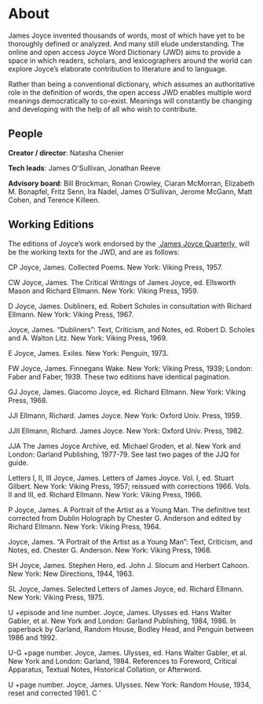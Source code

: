 # About

James Joyce invented thousands of words, most of which have yet to be thoroughly defined or analyzed. And many still elude understanding. The online and open access Joyce Word Dictionary (JWD) aims to provide a space in which readers, scholars, and lexicographers around the world can explore Joyce’s elaborate contribution to literature and to language.

Rather than being a conventional dictionary, which assumes an authoritative role in the definition of words, the open access JWD enables multiple word meanings democratically to co-exist. Meanings will constantly be changing and developing with the help of all who wish to contribute.

## People 

**Creator / director**: Natasha Chenier

**Tech leads**: James O'Sullivan, Jonathan Reeve

**Advisory board**: Bill Brockman, Ronan Crowley, Ciaran McMorran, Elizabeth M. Bonapfel, Fritz Senn, Ira Nadel, James O’Sullivan, Jerome McGann, Matt Cohen, and Terence Killeen.

## Working Editions 

The editions of Joyce’s work endorsed by the [ James Joyce Quarterly ](https://jjq.utulsa.edu/submissions/) will be the working texts for the JWD, and are as follows:

CP Joyce, James. Collected Poems. New York: Viking Press, 1957.

CW Joyce, James. The Critical Writings of James Joyce, ed. Ellsworth Mason and Richard Ellmann. New York: Viking Press, 1959.

D Joyce, James. Dubliners, ed. Robert Scholes in consultation with Richard Ellmann. New York: Viking Press, 1967.

Joyce, James. “Dubliners”: Text, Criticism, and Notes, ed. Robert D. Scholes and A. Walton Litz. New York: Viking Press, 1969.

E Joyce, James. Exiles. New York: Penguin, 1973.

FW Joyce, James. Finnegans Wake. New York: Viking Press, 1939; London: Faber and Faber, 1939. These two editions have identical pagination.

GJ Joyce, James. Giacomo Joyce, ed. Richard Ellmann. New York: Viking Press, 1968.

JJI Ellmann, Richard. James Joyce. New York: Oxford Univ. Press, 1959.

JJII Ellmann, Richard. James Joyce. New York: Oxford Univ. Press, 1982.

JJA The James Joyce Archive, ed. Michael Groden, et al. New York and London: Garland Publishing, 1977-79. See last two pages of the JJQ for guide.

Letters I, II, III Joyce, James. Letters of James Joyce. Vol. I, ed. Stuart Gilbert. New York: Viking Press, 1957; reissued with corrections 1966. Vols. II and III, ed. Richard Ellmann. New York: Viking Press, 1966.

P Joyce, James. A Portrait of the Artist as a Young Man. The definitive text corrected from Dublin Holograph by Chester G. Anderson and edited by Richard Ellmann. New York: Viking Press, 1964.

Joyce, James. “A Portrait of the Artist as a Young Man”: Text, Criticism, and Notes, ed. Chester G. Anderson. New York: Viking Press, 1968.

SH Joyce, James. Stephen Hero, ed. John J. Slocum and Herbert Cahoon. New York: New Directions, 1944, 1963.

SL Joyce, James. Selected Letters of James Joyce, ed. Richard Ellmann. New York: Viking Press, 1975.

U +episode and line number. Joyce, James. Ulysses ed. Hans Walter Gabler, et al. New York and London: Garland Publishing, 1984, 1986. In paperback by Garland, Random House, Bodley Head, and Penguin between 1986 and 1992.

U-G +page number. Joyce, James. Ulysses, ed. Hans Walter Gabler, et al. New York and London: Garland, 1984. References to Foreword, Critical Apparatus, Textual Notes, Historical Collation, or Afterword.

U +page number. Joyce, James. Ulysses. New York: Random House, 1934, reset and corrected 1961. C ‘
